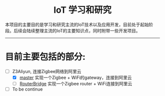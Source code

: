 <center> <h1>IoT 学习和研究</h1> </center>
本项目的主要目的是学习和研究主流的IoT技术以及应用开发，目前处于起始阶段。后续会陆续整理主流的IoT的主要知识点，同时附带一些开发项目。  

****

# 目前主要包括的部分:  
- [ ] Z3Aliyun, 连接Zigbee网络到阿里云
    - [x] [master](../../tree/master/Z3Aliyun3011) 实现一个Zigbee + WiFi的gateway，连接到阿里云
    - [ ] [RouterBridge](../../tree/RouterBridge/Z3Aliyun3011) 实现一个Zigbee router + WiFi连接到阿里云
- [ ] To be continue

